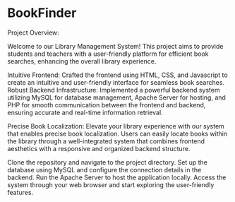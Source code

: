 # BookFinder

Project Overview:

Welcome to our Library Management System! This project aims to provide students and teachers with a user-friendly platform for efficient book searches, enhancing the overall library experience.

Intuitive Frontend: Crafted the frontend using HTML, CSS, and Javascript to create an intuitive and user-friendly interface for seamless book searches.
Robust Backend Infrastructure: Implemented a powerful backend system utilizing MySQL for database management, Apache Server for hosting, and PHP for smooth communication between the frontend and backend, ensuring accurate and real-time information retrieval.

Precise Book Localization: Elevate your library experience with our system that enables precise book localization. Users can easily locate books within the library through a well-integrated system that combines frontend aesthetics with a responsive and organized backend structure.

Clone the repository and navigate to the project directory.
Set up the database using MySQL and configure the connection details in the backend.
Run the Apache Server to host the application locally.
Access the system through your web browser and start exploring the user-friendly features.
